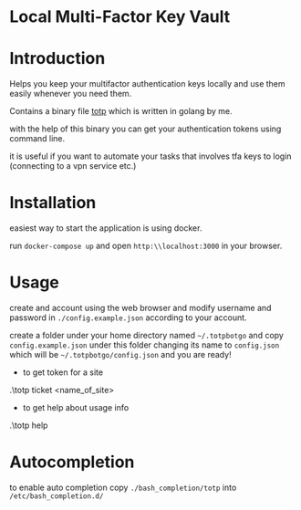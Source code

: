Local Multi-Factor Key Vault
============================


# Introduction

Helps you keep your multifactor authentication keys locally and use them easily whenever you need them.

Contains a binary file [totp](https://github.com/esoytekin/totpbotgo) which is written in golang by me.

with the help of this binary you can get your authentication tokens using command line.

it is useful if you want to automate your tasks that involves tfa keys to login (connecting to a vpn service etc.)

# Installation

easiest way to start the application is using docker.

run `docker-compose up` and open `http:\\localhost:3000` in your browser.

# Usage

create and account using the web browser and modify username and password in `./config.example.json` according to your account.

create a folder under your home directory named `~/.totpbotgo` and copy `config.example.json` under this folder changing its name to `config.json`
which will be `~/.totpbotgo/config.json` and you are ready!

- to get token for a site

.\totp ticket <name_of_site>

- to get help about usage info

.\totp help

# Autocompletion

to enable auto completion copy `./bash_completion/totp` into `/etc/bash_completion.d/`
